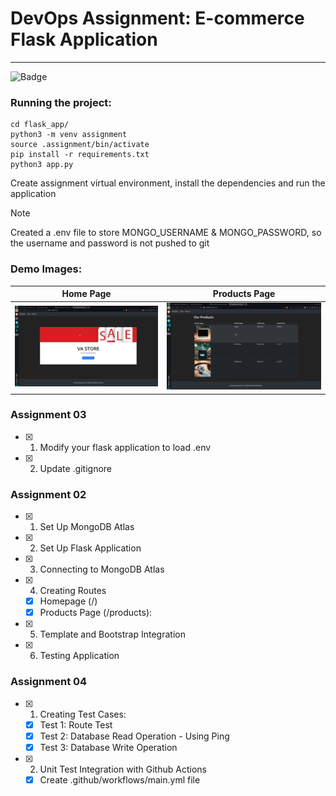 # DevOps Assignment: E-commerce Flask Application
---
![Badge](https://github.com/vaishakhanil/Assignment2/actions/workflows/main.yml/badge.svg)

### Running the project:

```
cd flask_app/
python3 -m venv assignment
source .assignment/bin/activate
pip install -r requirements.txt
python3 app.py
```
Create assignment virtual environment, install the dependencies and run the application

> [!NOTE]
> Created a .env file to store MONGO_USERNAME & MONGO_PASSWORD, so the username and password is not pushed to git

### Demo Images:

Home Page | Products Page
------------ | ------------- 
![Home Page](demo/Homepage.png) | ![Products Page](demo/Productspage.png)



### Assignment 03
- [x] 1. Modify your flask application to load .env
- [x] 2. Update .gitignore

### Assignment 02

- [x] 1. Set Up MongoDB Atlas
- [x] 2. Set Up Flask Application
- [x] 3. Connecting to MongoDB Atlas
- [x] 4. Creating Routes
    - [x] Homepage (/)
    - [x] Products Page (/products):
- [x] 5. Template and Bootstrap Integration
- [x] 6. Testing Application

### Assignment 04

- [x] 1. Creating Test Cases:
    - [x] Test 1: Route Test
    - [x] Test 2: Database Read Operation - Using Ping
    - [x] Test 3: Database Write Operation
- [x] 2. Unit Test Integration with Github Actions
    - [x] Create .github/workflows/main.yml file
